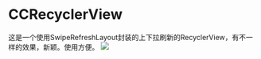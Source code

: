 # CCRecyclerView
这是一个使用SwipeRefreshLayout封装的上下拉刷新的RecyclerView，有不一样的效果，新颖。使用方便。
[![](https://jitpack.io/v/Achenglove/CCRecyclerView.svg)](https://jitpack.io/#Achenglove/CCRecyclerView)
